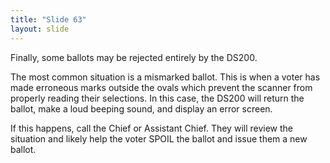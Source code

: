 ```yaml
---
title: "Slide 63"
layout: slide
---
```


Finally, some ballots may be rejected entirely by the DS200.

The most common situation is a mismarked ballot. This is when a voter has made erroneous marks outside the ovals which prevent the scanner from properly reading their selections. In this case, the DS200 will return the ballot, make a loud beeping sound, and display an error screen.

If this happens, call the Chief or Assistant Chief. They will review the situation and likely help the voter SPOIL the ballot and issue them a new ballot.